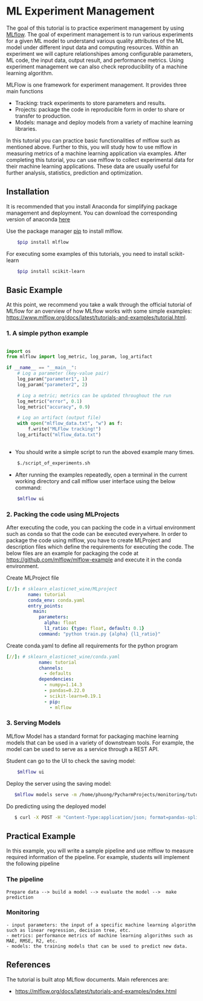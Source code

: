 # ML Experiment Management
The goal of this tutorial is to practice experiment management by using [MLflow](https://mlflow.org/). The goal of experiment management is to run various experiments for a given ML model to understand various quality attributes of the ML model under different input data and computing resources. Within an experiment we will capture  relationshipes among configurable parameters, ML code, the input data, output result, and performance metrics. Using experiment management we can also check reproducibility of a machine learning algorithm. 

MLFlow is one framework for experiment management. It provides three main functions

- Tracking: track experiments to store parameters and results.
- Projects: package the code in reproducible form in order to share or transfer to production.
- Models: manage and deploy models from a variety of machine learning libraries.

In this tutorial you can practice basic functionalities of mlflow such as mentioned above. Further to this, you will study how to use mlflow in measuring 
metrics of a machine learning application via examples. After completing this tutorial, you can use mlflow to collect experimental data for their machine learning applications. 
These data are usually useful for further analysis, statistics, prediction and optimization.  

## Installation
It is recommended that you install Anaconda for simplifying package management and deployment. You can download the corresponding version of anaconda [here](https://www.anaconda.com/distribution)

Use the package manager [pip](https://pip.pypa.io/en/stable/) to install mlflow.

```bash
    $pip install mlflow
```

For executing some examples of this tutorials, you need to install scikit-learn

```bash
    $pip install scikit-learn
```

## Basic Example
At this point, we recommend you take a walk through the official tutorial of MLflow for an overview of how MLflow works with some simple examples: <https://www.mlflow.org/docs/latest/tutorials-and-examples/tutorial.html>. 

### 1. A simple python example 

```python

import os
from mlflow import log_metric, log_param, log_artifact

if __name__ == "__main__":
    # Log a parameter (key-value pair)
    log_param("parameter1", 1)
    log_param("parameter2", 2)

    # Log a metric; metrics can be updated throughout the run
    log_metric("error", 0.1)
    log_metric("accuracy", 0.9)

    # Log an artifact (output file)
    with open("mlflow_data.txt", "w") as f:
        f.write("MLFlow tracking!")
    log_artifact("mlflow_data.txt")
    
```


* You should write a simple script to run the aboved example many times.
```bash
    $./script_of_experiments.sh
```

* After running the examples repeatedly, open a terminal in the current working directory and call mlflow user interface using the below command:
```bash
    $mlflow ui
```


### 2. Packing the code using MLProjects
After executing the code, you can packing the code in a virtual environment such as conda so that the code can be executed everywhere. In order to package the code using mlflow, you have to create MLProject and description files which define the requirements for executing the code. The below files are an example for packaging the code at <https://github.com/mlflow/mlflow-example> and execute it in the conda environment. 

Create MLProject file
```yaml
[//]: # sklearn_elasticnet_wine/MLproject
        name: tutorial
        conda_env: conda.yaml
        entry_points: 
          main:  
            parameters:    
              alpha: float   
              l1_ratio: {type: float, default: 0.1}  
            command: "python train.py {alpha} {l1_ratio}"
```
Create conda.yaml to define all requirements for the python program
```yaml
[//]: # sklearn_elasticnet_wine/conda.yaml
            name: tutorial
            channels:  
              - defaults
            dependencies:  
              - numpy=1.14.3  
              - pandas=0.22.0  
              - scikit-learn=0.19.1  
              - pip:    
                - mlflow            
```


### 3. Serving Models
MLflow Model has a standard format for packaging machine learning models that can be used in a variety of downstream tools.
For example, the model can be used to serve as a service through a REST API. 

Student can go to the UI to check the saving model:
```bash
    $mlflow ui
```

Deploy the server using the saving model:
```bash
   $mlflow models serve -m /home/phuong/PycharmProjects/monitoring/tutorial2/examples/mlruns/0/79936866205949f0843a941829e59f0a/artifacts/model -p 1234
```      
Do predicting using the deployed model
```bash
   $ curl -X POST -H "Content-Type:application/json; format=pandas-split" --data '{"columns":["alcohol", "chlorides", "citric acid", "ddity", "free sulfur dioxide", "pH", "residual sugar", "sulphates", "total sulfur dioxide", "volatile acidity"],"data":[[12.8, 0.029, 0.48, 0.98, 6.2, 29, 3.33, 1.2, 0.39, 75, 0.66]]}' http://127.0.0.1:1234/invocations
```

## Practical Example
In this example, you will write a sample pipeline and use mlflow to measure required information of the pipeline. For example, students will implement the following pipeline 

### The pipeline

    Prepare data --> build a model --> evaluate the model -->  make prediction

### Monitoring

    - input parameters: the input of a specific machine learning algorithm such as linear regression, decision tree, etc.
    - metrics: performance metrics of machine learning algorithms such as MAE, RMSE, R2, etc.
    - models: the training models that can be used to predict new data. 



## References
The tutorial is built atop MLflow documents. Main references are:
* https://mlflow.org/docs/latest/tutorials-and-examples/index.html

